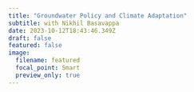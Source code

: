 ```yaml
---
title: "Groundwater Policy and Climate Adaptation"
subtitle: with Nikhil Basavappa
date: 2023-10-12T18:43:46.349Z
draft: false
featured: false
image:
  filename: featured
  focal_point: Smart
  preview_only: true
---
```

